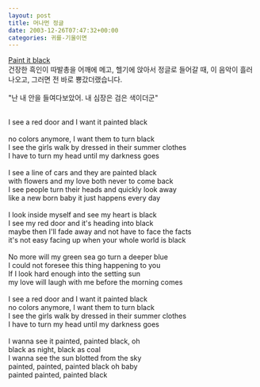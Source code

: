 ```yaml
---
layout: post
title: 머나먼 정글
date: 2003-12-26T07:47:32+00:00
categories: 귀를-기울이면
---
```

<a href="http://eouia.net/archives/000565.html" target=bb>Paint it black</a><br />건장한 흑인이 따발총을 어깨에 메고, 헬기에 앉아서 정글로 들어갈 때, 이 음악이 흘러나오고, 그러면 전 바로 뿅갔더랬습니다. <br /><br />"난 내 안을 들여다보았어. 내 심장은 검은 색이더군"<br /><br /><div class=box>I see a red door and I want it painted black<br /><br />no colors anymore, I want them to turn black<br />I see the girls walk by dressed in their summer clothes<br />I have to turn my head until my darkness goes<br /><br />I see a line of cars and they are painted black<br />with flowers and my love both never to come back<br />I see people turn their heads and quickly look away<br />like a new born baby it just happens every day<br /><br />I look inside myself and see my heart is black<br />I see my red door and it's heading into black<br />maybe then I'll fade away and not have to face the facts<br />it's not easy facing up when your whole world is black<br /><br />No more will my green sea go turn a deeper blue<br />I could not foresee this thing happening to you<br />If I look hard enough into the setting sun<br />my love will laugh with me before the morning comes<br /><br />I see a red door and I want it painted black<br />no colors anymore, I want them to turn black<br />I see the girls walk by dressed in their summer clothes<br />I have to turn my head until my darkness goes<br /><br />I wanna see it painted, painted black, oh<br />black as night, black as coal<br />I wanna see the sun blotted from the sky<br />painted, painted, painted black oh baby<br />painted painted, painted black</div>
